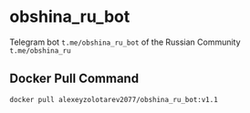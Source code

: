 # obshina_ru_bot
Telegram bot `t.me/obshina_ru_bot` of the Russian Community `t.me/obshina_ru`
## Docker Pull Command
`docker pull alexeyzolotarev2077/obshina_ru_bot:v1.1`
